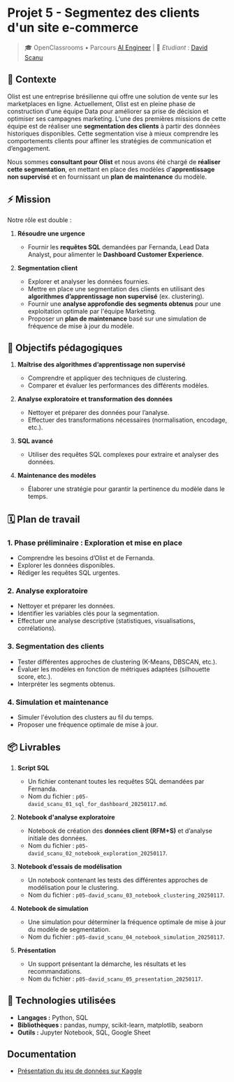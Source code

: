 # Projet 5 - Segmentez des clients d'un site e-commerce

> 🎓 OpenClassrooms • Parcours [AI Engineer](https://openclassrooms.com/fr/paths/795-ai-engineer) | 👋 *Etudiant* : [David Scanu](https://www.linkedin.com/in/davidscanu14/)

## 📝 Contexte

Olist est une entreprise brésilienne qui offre une solution de vente sur les marketplaces en ligne. Actuellement, Olist est en pleine phase de construction d'une équipe Data pour améliorer sa prise de décision et optimiser ses campagnes marketing. L'une des premières missions de cette équipe est de réaliser une **segmentation des clients** à partir des données historiques disponibles. Cette segmentation vise à mieux comprendre les comportements clients pour affiner les stratégies de communication et d’engagement.

Nous sommes **consultant pour Olist** et nous avons été chargé de **réaliser cette segmentation**, en mettant en place des modèles d'**apprentissage non supervisé** et en fournissant un **plan de maintenance** du modèle.

## ⚡ Mission

Notre rôle est double :

1. **Résoudre une urgence**
   - Fournir les **requêtes SQL** demandées par Fernanda, Lead Data Analyst, pour alimenter le **Dashboard Customer Experience**.

2. **Segmentation client**
   - Explorer et analyser les données fournies.
   - Mettre en place une segmentation des clients en utilisant des **algorithmes d’apprentissage non supervisé** (ex. clustering).
   - Fournir une **analyse approfondie des segments obtenus** pour une exploitation optimale par l'équipe Marketing.
   - Proposer un **plan de maintenance** basé sur une simulation de fréquence de mise à jour du modèle.

## 🎯 Objectifs pédagogiques

1. **Maîtrise des algorithmes d’apprentissage non supervisé**
   - Comprendre et appliquer des techniques de clustering.
   - Comparer et évaluer les performances des différents modèles.

2. **Analyse exploratoire et transformation des données**
   - Nettoyer et préparer des données pour l’analyse.
   - Effectuer des transformations nécessaires (normalisation, encodage, etc.).

3. **SQL avancé**
   - Utiliser des requêtes SQL complexes pour extraire et analyser des données.

4. **Maintenance des modèles**
   - Élaborer une stratégie pour garantir la pertinence du modèle dans le temps.

## 🗓️ Plan de travail

### 1. **Phase préliminaire : Exploration et mise en place**
- Comprendre les besoins d’Olist et de Fernanda.
- Explorer les données disponibles.
- Rédiger les requêtes SQL urgentes.

### 2. **Analyse exploratoire**
- Nettoyer et préparer les données.
- Identifier les variables clés pour la segmentation.
- Effectuer une analyse descriptive (statistiques, visualisations, corrélations).

### 3. **Segmentation des clients**
- Tester différentes approches de clustering (K-Means, DBSCAN, etc.).
- Évaluer les modèles en fonction de métriques adaptées (silhouette score, etc.).
- Interpréter les segments obtenus.

### 4. **Simulation et maintenance**
- Simuler l'évolution des clusters au fil du temps.
- Proposer une fréquence optimale de mise à jour.

## 📦 Livrables

1. **Script SQL**
   - Un fichier contenant toutes les requêtes SQL demandées par Fernanda.
   - Nom du fichier : `p05-david_scanu_01_sql_for_dashboard_20250117.md`.

2. **Notebook d'analyse exploratoire**
   - Notebook de création des **données client (RFM+S)** et d’analyse initiale des données.
   - Nom du fichier : `p05-david_scanu_02_notebook_exploration_20250117`.

3. **Notebook d’essais de modélisation**
   - Un notebook contenant les tests des différentes approches de modélisation pour le clustering.
   - Nom du fichier : `p05-david_scanu_03_notebook_clustering_20250117`.

4. **Notebook de simulation**
   - Une simulation pour déterminer la fréquence optimale de mise à jour du modèle de segmentation.
   - Nom du fichier : `p05-david_scanu_04_notebook_simulation_20250117`.

5. **Présentation**
   - Un support présentant la démarche, les résultats et les recommandations.
   - Nom du fichier : `p05-david_scanu_05_presentation_20250117`.

## 🔧 Technologies utilisées

- **Langages :** Python, SQL
- **Bibliothèques :** pandas, numpy, scikit-learn, matplotlib, seaborn
- **Outils :** Jupyter Notebook, SQL, Google Sheet

## Documentation 

- [Présentation du jeu de données sur Kaggle](https://www.kaggle.com/datasets/olistbr/brazilian-ecommerce)
